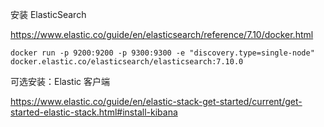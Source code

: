 安装 ElasticSearch

https://www.elastic.co/guide/en/elasticsearch/reference/7.10/docker.html

```
docker run -p 9200:9200 -p 9300:9300 -e "discovery.type=single-node" docker.elastic.co/elasticsearch/elasticsearch:7.10.0
```

可选安装：Elastic 客户端

https://www.elastic.co/guide/en/elastic-stack-get-started/current/get-started-elastic-stack.html#install-kibana
